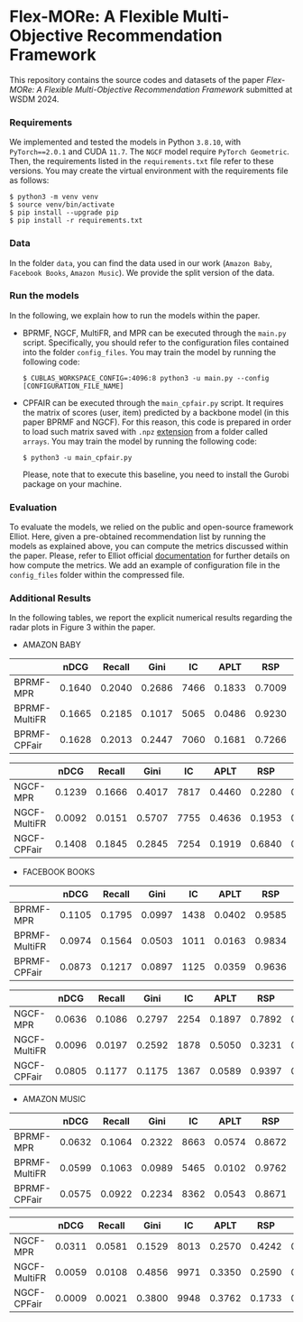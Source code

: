 # Flex-MORe: A Flexible Multi-Objective Recommendation Framework
This repository contains the source codes and datasets of the paper _Flex-MORe: A Flexible Multi-Objective Recommendation Framework_ submitted at WSDM 2024.

### Requirements
We implemented and tested the models in Python `3.8.10`, with `PyTorch==2.0.1` and CUDA `11.7`. The `NGCF` model require `PyTorch Geometric`. Then, the requirements listed in the `requirements.txt` file refer to these versions. You may create the virtual environment with the requirements file as follows:

```
$ python3 -m venv venv
$ source venv/bin/activate
$ pip install --upgrade pip
$ pip install -r requirements.txt
```

### Data
In the folder `data`, you can find the data used in our work (`Amazon Baby`, `Facebook Books`, `Amazon Music`). We provide the split version of the data.

### Run the models
In the following, we explain how to run the models within the paper.
- BPRMF, NGCF, MultiFR, and MPR can be executed through the `main.py` script. Specifically, you should refer to the configuration files contained into the folder `config_files`. You may train the model by running the following code:
  ```
  $ CUBLAS_WORKSPACE_CONFIG=:4096:8 python3 -u main.py --config [CONFIGURATION_FILE_NAME]
  ```
- CPFAIR can be executed through the `main_cpfair.py` script. It requires the matrix of scores (user, item) predicted by a backbone model (in this paper BPRMF and NGCF). For this reason, this code is prepared in order to load such matrix saved with `.npz` [extension](https://numpy.org/doc/stable/reference/generated/numpy.savez_compressed.html) from a folder called `arrays`.  You may train the model by running the following code:
  ```
  $ python3 -u main_cpfair.py
  ```
  Please, note that to execute this baseline, you need to install the Gurobi package on your machine.

### Evaluation
To evaluate the models, we relied on the public and open-source framework Elliot. Here, given a pre-obtained recommendation list by running the models as explained above, you can compute the metrics discussed within the paper. Please, refer to Elliot official [documentation](https://elliot.readthedocs.io/en/latest/) for further details on how compute the metrics. We add an example of configuration file in the `config_files` folder within the compressed file.


### Additional Results
In the following tables, we report the explicit numerical results regarding the radar plots in Figure 3 within the paper.

- AMAZON BABY

|                | **nDCG** | **Recall** | **Gini** | **IC** | **APLT** | **RSP** | **MAD** | **PDU** |
|----------------|----------|------------|----------|--------|----------|---------|---------|---------|
| BPRMF-MPR      | 0.1640   | 0.2040     | 0.2686   | 7466   | 0.1833   | 0.7009  | 0.0418  | 9.0778  |
| BPRMF-MultiFR  | 0.1665   | 0.2185     | 0.1017   | 5065   | 0.0486   | 0.9230  | 0.0396  | 9.2047  |
| BPRMF-CPFair   | 0.1628   | 0.2013     | 0.2447   | 7060   | 0.1681   | 0.7266  | 0.0383  | 9.0959  |


|              | **nDCG** | **Recall** | **Gini** | **IC** | **APLT** | **RSP** | **MAD** | **PDU** |
|--------------|----------|------------|----------|--------|----------|---------|---------|---------|
| NGCF-MPR     | 0.1239   | 0.1666     | 0.4017   | 7817   | 0.4460   | 0.2280  | 0.0509  | 8.8381  |
| NGCF-MultiFR | 0.0092   | 0.0151     | 0.5707   | 7755   | 0.4636   | 0.1953  | 0.0090  | 8.9308  |
| NGCF-CPFair  | 0.1408   | 0.1845     | 0.2845   | 7254   | 0.1919   | 0.6840  | 0.0503  | 9.0890  |

- FACEBOOK BOOKS

|                | **nDCG** | **Recall** | **Gini** | **IC** | **APLT** | **RSP** | **MAD** | **PDU** |
|----------------|----------|------------|----------|--------|----------|---------|---------|---------|
| BPRMF-MPR      | 0.1105   | 0.1795     | 0.0997   | 1438   | 0.0402   | 0.9585  | 0.0130  | 7.8029  |
| BPRMF-MultiFR  | 0.0974   | 0.1564     | 0.0503   | 1011   | 0.0163   | 0.9834  | 0.0086  | 7.8381  |
| BPRMF-CPFair   | 0.0873   | 0.1217     | 0.0897   | 1125   | 0.0359   | 0.9636  | 0.0291  | 7.8297  |


|              | **nDCG** | **Recall** | **Gini** | **IC** | **APLT** | **RSP** | **MAD** | **PDU** |
|--------------|----------|------------|----------|--------|----------|---------|---------|---------|
| NGCF-MPR     | 0.0636   | 0.1086     | 0.2797   | 2254   | 0.1897   | 0.7892  | 0.0070  | 7.7196  |
| NGCF-MultiFR | 0.0096   | 0.0197     | 0.2592   | 1878   | 0.5050   | 0.3231  | 0.0041  | 7.4633  |
| NGCF-CPFair  | 0.0805   | 0.1177     | 0.1175   | 1367   | 0.0589   | 0.9397  | 0.0302  | 7.8145  |


- AMAZON MUSIC

|                | **nDCG** | **Recall** | **Gini** | **IC** | **APLT** | **RSP** | **MAD** | **PDU** |
|----------------|----------|------------|----------|--------|----------|---------|---------|---------|
| BPRMF-MPR      | 0.0632   | 0.1064     | 0.2322   | 8663   | 0.0574   | 0.8672  | 0.0126  | 10.1620 |
| BPRMF-MultiFR  | 0.0599   | 0.1063     | 0.0989   | 5465   | 0.0102   | 0.9762  | 0.0060  | 10.2084 |
| BPRMF-CPFair   | 0.0575   | 0.0922     | 0.2234   | 8362   | 0.0543   | 0.8671  | 0.0277  | 10.1706 |


|              | **nDCG** | **Recall** | **Gini** | **IC** | **APLT** | **RSP** | **MAD** | **PDU** |
|--------------|----------|------------|----------|--------|----------|---------|---------|---------|
| NGCF-MPR     | 0.0311   | 0.0581     | 0.1529   | 8013   | 0.2570   | 0.4242  | 0.0105  | 9.9931  |
| NGCF-MultiFR | 0.0059   | 0.0108     | 0.4856   | 9971   | 0.3350   | 0.2590  | 0.0042  | 9.9456  |
| NGCF-CPFair  | 0.0009   | 0.0021     | 0.3800   | 9948   | 0.3762   | 0.1733  | 0.0003  | 9.9144  |

